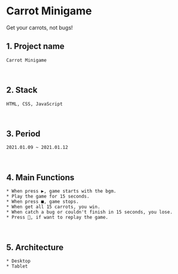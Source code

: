 # Carrot Minigame
 Get your carrots, not bugs!
 
## 1. Project name
    Carrot Minigame
<br>

## 2. Stack
    HTML, CSS, JavaScript
<br>

## 3. Period
    2021.01.09 ~ 2021.01.12
<br>

## 4. Main Functions
    * When press ▶️, game starts with the bgm.
    * Play the game for 15 seconds.
    * When press ■, game stops.
    * When get all 15 carrots, you win.
    * When catch a bug or couldn't finish in 15 seconds, you lose.
    * Press 🔄, if want to replay the game.

<br>

## 5. Architecture
    * Desktop
    * Tablet
